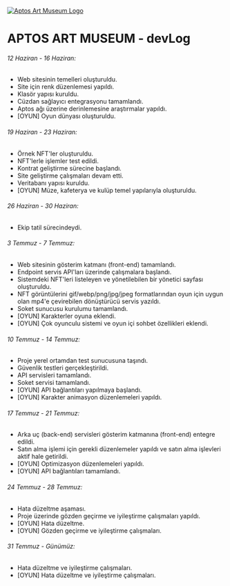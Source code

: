 

[![Aptos Art Museum Logo](https://i.hizliresim.com/mhqdx0v.png "Aptos Art Museum Logo")](http://aptosartmuseum.online "Aptos Art Museum Logo")


# APTOS ART MUSEUM  - devLog

###### 12 Haziran - 16 Haziran:

- Web sitesinin temelleri oluşturuldu.
- Site için renk düzenlemesi yapıldı.
- Klasör yapısı kuruldu.
- Cüzdan sağlayıcı entegrasyonu tamamlandı.
- Aptos ağı üzerine derinlemesine araştırmalar yapıldı.
- [OYUN] Oyun dünyası oluşturuldu.


###### 19 Haziran - 23 Haziran:

- Örnek NFT'ler oluşturuldu.
- NFT'lerle işlemler test edildi.
- Kontrat geliştirme sürecine başlandı.
- Site geliştirme çalışmaları devam etti.
- Veritabanı yapısı kuruldu.
- [OYUN] Müze, kafeterya ve kulüp temel yapılarıyla oluşturuldu.


###### 26 Haziran - 30 Haziran:
- Ekip tatil sürecindeydi.

###### 3 Temmuz - 7 Temmuz:
- Web sitesinin gösterim katmanı (front-end) tamamlandı.
- Endpoint servis API'ları üzerinde çalışmalara başlandı.
- Sistemdeki NFT'leri listeleyen ve yönetilebilen bir yönetici sayfası oluşturuldu.
- NFT görüntülerini gif/webp/png/jpg/jpeg formatlarından oyun için uygun olan mp4'e çevirebilen dönüştürücü servis yazıldı.
- Soket sunucusu kurulumu tamamlandı.
- [OYUN] Karakterler oyuna eklendi.
- [OYUN] Çok oyunculu sistemi ve oyun içi sohbet özellikleri eklendi.

###### 10 Temmuz - 14 Temmuz:
- Proje yerel ortamdan test sunucusuna taşındı.
- Güvenlik testleri gerçekleştirildi.
- API servisleri tamamlandı.
- Soket servisi tamamlandı.
- [OYUN] API bağlantıları yapılmaya başlandı.
- [OYUN] Karakter animasyon düzenlemeleri yapıldı.

###### 17 Temmuz - 21 Temmuz:
- Arka uç (back-end) servisleri gösterim katmanına (front-end) entegre edildi.
- Satın alma işlemi için gerekli düzenlemeler yapıldı ve satın alma işlevleri aktif hale getirildi.
- [OYUN] Optimizasyon düzenlemeleri yapıldı.
- [OYUN] API bağlantıları tamamlandı.

###### 24 Temmuz - 28 Temmuz:
- Hata düzeltme aşaması.
- Proje üzerinde gözden geçirme ve iyileştirme çalışmaları yapıldı.
- [OYUN] Hata düzeltme.
- [OYUN] Gözden geçirme ve iyileştirme çalışmaları.

###### 31 Temmuz - Günümüz:
- Hata düzeltme ve iyileştirme çalışmaları.
- [OYUN] Hata düzeltme ve iyileştirme çalışmaları.


